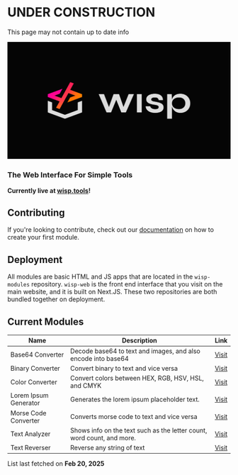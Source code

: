 # UNDER CONSTRUCTION

This page may not contain up to date info

![Logo](../assets/logo.png)

### The Web Interface For Simple Tools

**Currently live at [wisp.tools](https://www.wisp.tools/)!**

## Contributing

If you're looking to contribute, check out our [documentation](https://www.wisp.tools/docs) on how to create your first module.

## Deployment

All modules are basic HTML and JS apps that are located in the `wisp-modules` repository. `wisp-web` is the front end interface that you visit on the main website, and it is built on Next.JS. These two repositories are both bundled together on deployment.

## Current Modules
| Name | Description | Link |
| --- | --- | --- |
| Base64 Converter | Decode base64 to text and images, and also encode into base64 | [Visit](https://www.wisp.tools/mod/base64) |
| Binary Converter | Convert binary to text and vice versa | [Visit](https://www.wisp.tools/mod/binary) |
| Color Converter | Convert colors between HEX, RGB, HSV, HSL, and CMYK | [Visit](https://www.wisp.tools/mod/color-converter) |
| Lorem Ipsum Generator | Generates the lorem ipsum placeholder text. | [Visit](https://www.wisp.tools/mod/lorem-ipsum) |
| Morse Code Converter | Converts morse code to text and vice versa | [Visit](https://www.wisp.tools/mod/morse) |
| Text Analyzer | Shows info on the text such as the letter count, word count, and more. | [Visit](https://www.wisp.tools/mod/text-analyzer) |
| Text Reverser | Reverse any string of text | [Visit](https://www.wisp.tools/mod/text-reverse) |


List last fetched on **Feb 20, 2025**
